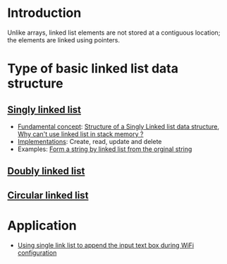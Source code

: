 # Introduction

Unlike arrays, linked list elements are not stored at a contiguous location; the elements are linked using pointers.

# Type of basic linked list data structure

## [Singly linked list](Singly%20linked%20list)
* [Fundamental concept](Singly%20linked%20list#fundamental-concept): [Structure of a Singly Linked list data structure](Singly%20linked%20list#structure-of-a-singly-linked-list-data-structure), [Why can't use linked list in stack memory ?](Singly%20linked%20list#why-cant-use-linked-list-in-stack-memory)
* [Implementations](Singly%20linked%20list#implementations): Create, read, update and delete
* Examples: [Form a string by linked list from the orginal string](ngly%20linked%20list/string_from_singly_linked_list.c)

## [Doubly linked list](Doubly%20linked%20list)

## [Circular linked list](Circular%20linked%20list)

# Application

* [Using single link list to append the input text box during WiFi configuration](https://github.com/TranPhucVinh/ESP-IDF/tree/master/Link%20layer/WiFi%20Manager#old-program-version)
